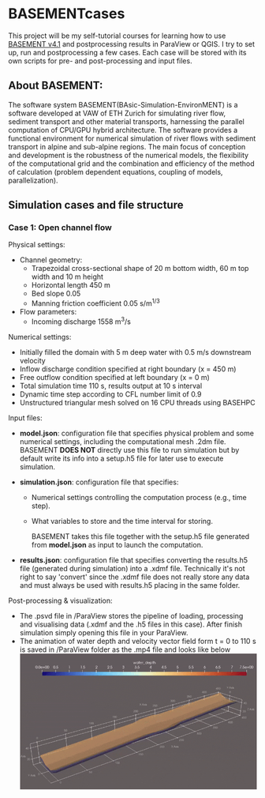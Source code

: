 # BASEMENTcases

This project will be my self-tutorial courses for learning how to use [BASEMENT v4.1](https://basement.ethz.ch/download/software-download.html) and postprocessing results in ParaView or QGIS. I try to set up, run and postprocessing a few cases. Each case will be stored with its own scripts for pre- and post-processing and input files.

## About BASEMENT:
The software system BASEMENT(BAsic-Simulation-EnvironMENT) is a software developed at VAW of ETH Zurich for simulating river flow, sediment transport and other material transports, harnessing the parallel computation of CPU/GPU hybrid architecture. The software provides a functional environment for numerical simulation of river flows with sediment transport in alpine and sub-alpine regions. The main focus of conception and development is the robustness of the numerical models, the flexibility of the computational grid and the combination and efficiency of the method of calculation (problem dependent equations, coupling of models, parallelization).

## Simulation cases and file structure

### Case 1: Open channel flow

Physical settings:

- Channel geometry:
  - Trapezoidal cross-sectional shape of 20 m bottom width, 60 m top width and 10 m height
  - Horizontal length 450 m
  - Bed slope 0.05
  - Manning friction coefficient 0.05 s/m<sup>1/3</sup>
- Flow parameters: 
  - Incoming discharge 1558 m<sup>3</sup>/s

Numerical settings:

- Initially filled the domain with 5 m deep water with 0.5 m/s downstream velocity
- Inflow discharge condition specified at right boundary (x = 450 m)
- Free outflow condition specified at left boundary (x = 0 m)
- Total simulation time 110 s, results output at 10 s interval
- Dynamic time step according to CFL number limit of 0.9
- Unstructured triangular mesh solved on 16 CPU threads using BASEHPC

Input files:

- **model.json**: configuration file that specifies physical problem and some numerical settings, including the computational mesh .2dm file. BASEMENT **DOES NOT** directly use this file to run simulation but by default write its info into a setup.h5 file for later use to execute simulation.
- **simulation.json**: configuration file that specifies:
  - Numerical settings controlling the computation process (e.g., time step).
  - What variables to store and the time interval for storing. 
    
    BASEMENT takes this file together with the setup.h5 file generated from **model.json** as input to launch the computation.

- **results.json**: configuration file that specifies converting the results.h5 file (generated during simulation) into a .xdmf file. Technically it's not right to say 'convert' since the .xdmf file does not really store any data and must always be used with results.h5 placing in the same folder.

Post-processing & visualization:
- The .psvd file in /ParaView stores the pipeline of loading, processing and visualising data (.xdmf and the .h5 files in this case). After finish simulation simply opening this file in your ParaView.
- The animation of water depth and velocity vector field form t = 0 to 110 s is saved in /ParaView folder as the .mp4 file and looks like below
![Animation_01_openchannelflow](/01_openchannelflow/ParaView/01_openchannelflow.gif)

